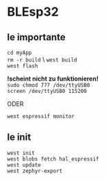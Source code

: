 # BLEsp32

## le importante

`cd myApp` \
`rm -r build` \\
`west build` \
`west flash`

**!scheint nicht zu funktionieren!** \
`sudo chmod 777 /dev/ttyUSB0` \
`screen /dev/ttyUSB0 115200`

ODER

`west espressif monitor`


## le init

`west init` \
`west blobs fetch hal_espressif` \
`west update` \
`west zephyr-export`


